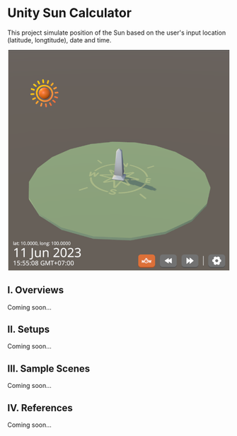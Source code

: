 # Unity Sun Calculator

This project simulate position of the Sun based on the user's input location (latitude, longtitude), date and time.

<p align="center"><img src="Docs/Images/thumbnail.png" width="500"/></p>

## I. Overviews
Coming soon...

## II. Setups
Coming soon...

## III. Sample Scenes
Coming soon...

## IV. References
Coming soon...